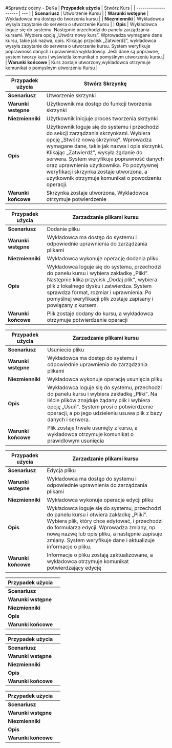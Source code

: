 #Sprawdz oceny - DeKa
| **Przypadek użycia** | Stwórz Kurs    |
| -------------------- | --- |
| **Scenariusz**       |  Utworzenie Kursu   |
| **Warunki wstępne**  |  Wykladowca ma dostep do tworzenia kursu   |
| **Niezmienniki**     |  Wykladowca wysyla zapytanie do serwera o utworzenie Kursu   |
| **Opis**             |  Wykładowca loguje się do systemu. Następnie przechodzi do panelu zarządzania kursami. Wybiera opcję „Utwórz nowy kurs”. Wprowadza wymagane dane kursu, takie jak nazwa, opis. Klikając przycisk „Zatwierdź”, wykładowca wysyła zapytanie do serwera o utworzenie kursu. System weryfikuje poprawność danych i uprawnienia wykładowcy. Jeśli dane są poprawne, system tworzy kurs i wyświetla komunikat o pomyślnym utworzeniu kursu.|
| **Warunki końcowe**  | 	Kurs zostaje utworzony,wykladowca otrzymuje komunikat o pomyslnym utworzeniu Kursu    |




| **Przypadek użycia** |   Stwórz Skrzynkę  |
| -------------------- | --- |
| **Scenariusz**       |  Utworzenie skrzynki   |
| **Warunki wstępne**  |  Użytkownik ma dostęp do funkcji tworzenia skrzynki   |
| **Niezmienniki**     |  Użytkownik inicjuje proces tworzenia skrzynki   |
| **Opis**             |  Użytkownik loguje się do systemu i przechodzi do sekcji zarządzania skrzynkami. Wybiera opcję „Stwórz nową skrzynkę”. Wprowadza wymagane dane, takie jak nazwa i opis skrzynki. Klikając „Zatwierdź”, wysyła żądanie do serwera. System weryfikuje poprawność danych oraz uprawnienia użytkownika. Po pozytywnej weryfikacji skrzynka zostaje utworzona, a użytkownik otrzymuje komunikat o powodzeniu operacji.   |
| **Warunki końcowe**  |  Skrzynka zostaje utworzona, Wykladowca otrzymuje potwierdzenie   |





| **Przypadek użycia** |   Zarzadzanie plikami kursu  |
| -------------------- | --- |
| **Scenariusz**       |   Dodanie pliku   |
| **Warunki wstępne**  |   Wykładowca ma dostęp do systemu i odpowiednie uprawnienia do zarządzania plikami  |
| **Niezmienniki**     |   Wykładowca wykonuje operację dodania pliku   |
| **Opis**             |   Wykładowca loguje się do systemu, przechodzi do panelu kursu i wybiera zakładkę „Pliki”. Następnie klika przycisk „Dodaj plik”, wybiera plik z lokalnego dysku i zatwierdza. System sprawdza format, rozmiar i uprawnienia. Po pomyślnej weryfikacji plik zostaje zapisany i powiązany z kursem.  |
| **Warunki końcowe**  |   Plik zostaje dodany do kursu, a wykładowca otrzymuje potwierdzenie operacji   |

| **Przypadek użycia** |   Zarzadzanie plikami kursu  |
| -------------------- | --- |
| **Scenariusz**       |   Usuniecie pliku   |
| **Warunki wstępne**  |   Wykładowca ma dostęp do systemu i odpowiednie uprawnienia do zarządzania plikami  |
| **Niezmienniki**     |   Wykładowca wykonuje operację usunięcia pliku  |
| **Opis**             |   Wykładowca loguje się do systemu, przechodzi do panelu kursu i wybiera zakładkę „Pliki”. Na liście plików znajduje żądany plik i wybiera opcję „Usuń”. System prosi o potwierdzenie operacji, a po jego udzieleniu usuwa plik z bazy danych i serwera.  |
| **Warunki końcowe**  |  Plik zostaje trwale usunięty z kursu, a wykładowca otrzymuje komunikat o prawidlowym usunięcia   |

| **Przypadek użycia** |  Zarzadzanie plikami kursu    |
| -------------------- | --- |
| **Scenariusz**       |   Edycja pliku  |
| **Warunki wstępne**  |   Wykładowca ma dostęp do systemu i odpowiednie uprawnienia do zarządzania plikami  |
| **Niezmienniki**     |   Wykładowca wykonuje operacje edycji pliku  |
| **Opis**             |   Wykładowca loguje się do systemu, przechodzi do panelu kursu i otwiera zakładkę „Pliki”. Wybiera plik, który chce edytować, i przechodzi do formularza edycji. Wprowadza zmiany, np. nową nazwę lub opis pliku, a następnie zapisuje zmiany. System weryfikuje dane i aktualizuje informacje o pliku.  |
| **Warunki końcowe**  |   Informacje o pliku zostają zaktualizowane, a wykładowca otrzymuje komunikat potwierdzający edycję |

| **Przypadek użycia** |     |
| -------------------- | --- |
| **Scenariusz**       |     |
| **Warunki wstępne**  |     |
| **Niezmienniki**     |     |
| **Opis**             |     |
| **Warunki końcowe**  |     |

| **Przypadek użycia** |     |
| -------------------- | --- |
| **Scenariusz**       |     |
| **Warunki wstępne**  |     |
| **Niezmienniki**     |     |
| **Opis**             |     |
| **Warunki końcowe**  |     |

| **Przypadek użycia** |     |
| -------------------- | --- |
| **Scenariusz**       |     |
| **Warunki wstępne**  |     |
| **Niezmienniki**     |     |
| **Opis**             |     |
| **Warunki końcowe**  |     |




